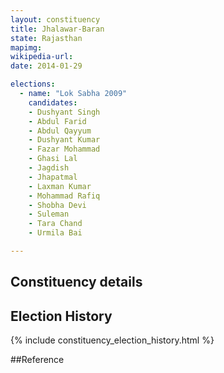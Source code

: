 ```yaml
---
layout: constituency
title: Jhalawar-Baran
state: Rajasthan
mapimg: 
wikipedia-url: 
date: 2014-01-29

elections: 
  - name: "Lok Sabha 2009"
    candidates: 
    - Dushyant Singh 
    - Abdul Farid 
    - Abdul Qayyum 
    - Dushyant Kumar 
    - Fazar Mohammad 
    - Ghasi Lal 
    - Jagdish 
    - Jhapatmal 
    - Laxman Kumar 
    - Mohammad Rafiq 
    - Shobha Devi 
    - Suleman 
    - Tara Chand 
    - Urmila Bai 

---
```

## Constituency details


## Election History
{% include constituency_election_history.html %}

##Reference
